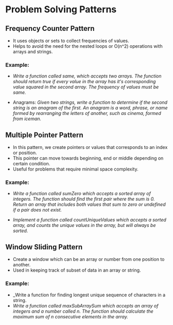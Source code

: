# Problem Solving Patterns

## Frequency Counter Pattern

- It uses objects or sets to collect frequencies of values.
- Helps to avoid the need for the nested loops or O(n^2) operations with arrays and strings.

### Example:

- _Write a function called same, which accepts two arrays. The function should return true if every value in the array has it's corresponding value squared in the second array. The frequency of values must be same._

- Anagrams: _Given two strings, write a function to determine if the second string is an anagram of the first. An anagram is a word, phrase, or name formed by rearranging the letters of another, such as cinema, formed from iceman._

## Multiple Pointer Pattern

- In this pattern, we create pointers or values that corresponds to an index or position.
- This pointer can move towards beginning, end or middle depending on certain condition.
- Useful for problems that require minimal space complexity.

### Example:

- _Write a function called sumZero which accepts a sorted array of integers. The function should find the first pair where the sum is 0. Return an array that includes both values that sum to zero or undefined if a pair does not exist._

- _Implement a function called countUniqueValues which accepts a sorted array, and counts the unique values in the array, but will always be sorted._

## Window Sliding Pattern

- Create a window which can be an array or number from one position to another.
- Used in keeping track of subset of data in an array or string.

### Example:

- \_Write a function for finding longest unique sequence of characters in a string.
- _Write a function called maxSubArraySum which accepts an array of integers and a number called n. The function should calculate the maximum sum of n consecutive elements in the array._
